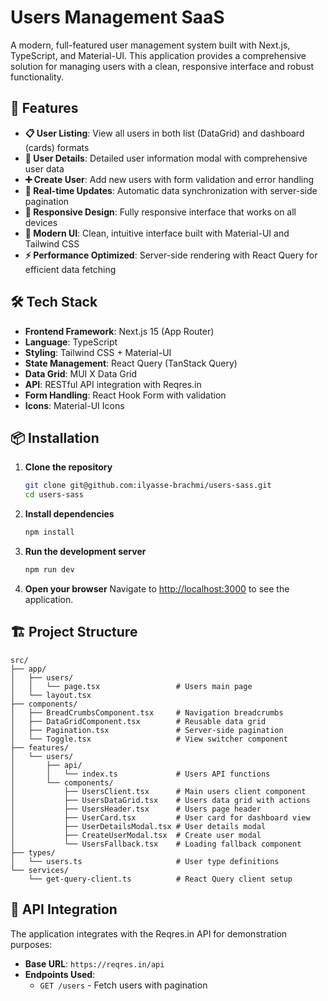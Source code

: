 # Users Management SaaS

A modern, full-featured user management system built with Next.js, TypeScript, and Material-UI. This application provides a comprehensive solution for managing users with a clean, responsive interface and robust functionality.

## 🚀 Features

- **📋 User Listing**: View all users in both list (DataGrid) and dashboard (cards) formats
- **👀 User Details**: Detailed user information modal with comprehensive user data
- **➕ Create User**: Add new users with form validation and error handling
- **🔄 Real-time Updates**: Automatic data synchronization with server-side pagination
- **📱 Responsive Design**: Fully responsive interface that works on all devices
- **🎨 Modern UI**: Clean, intuitive interface built with Material-UI and Tailwind CSS
- **⚡ Performance Optimized**: Server-side rendering with React Query for efficient data fetching

## 🛠️ Tech Stack

- **Frontend Framework**: Next.js 15 (App Router)
- **Language**: TypeScript
- **Styling**: Tailwind CSS + Material-UI
- **State Management**: React Query (TanStack Query)
- **Data Grid**: MUI X Data Grid
- **API**: RESTful API integration with Reqres.in
- **Form Handling**: React Hook Form with validation
- **Icons**: Material-UI Icons

## 📦 Installation

1. **Clone the repository**
   ```bash
   git clone git@github.com:ilyasse-brachmi/users-sass.git
   cd users-sass
   ```

2. **Install dependencies**
   ```bash
   npm install
   ```

3. **Run the development server**
   ```bash
   npm run dev
   ```

4. **Open your browser**
   Navigate to [http://localhost:3000](http://localhost:3000) to see the application.

## 🏗️ Project Structure

```
src/
├── app/
│   ├── users/
│   │   └── page.tsx                 # Users main page
│   └── layout.tsx
├── components/
│   ├── BreadCrumbsComponent.tsx     # Navigation breadcrumbs
│   ├── DataGridComponent.tsx        # Reusable data grid
│   ├── Pagination.tsx               # Server-side pagination
│   └── Toggle.tsx                   # View switcher component
├── features/
│   └── users/
│       ├── api/
│       │   └── index.ts             # Users API functions
│       └── components/
│           ├── UsersClient.tsx      # Main users client component
│           ├── UsersDataGrid.tsx    # Users data grid with actions
│           ├── UsersHeader.tsx      # Users page header
│           ├── UserCard.tsx         # User card for dashboard view
│           ├── UserDetailsModal.tsx # User details modal
│           ├── CreateUserModal.tsx  # Create user modal
│           └── UsersFallback.tsx    # Loading fallback component
├── types/
│   └── users.ts                     # User type definitions
└── services/
    └── get-query-client.ts          # React Query client setup
```

## 🔗 API Integration

The application integrates with the Reqres.in API for demonstration purposes:

- **Base URL**: `https://reqres.in/api`
- **Endpoints Used**:
  - `GET /users` - Fetch users with pagination
